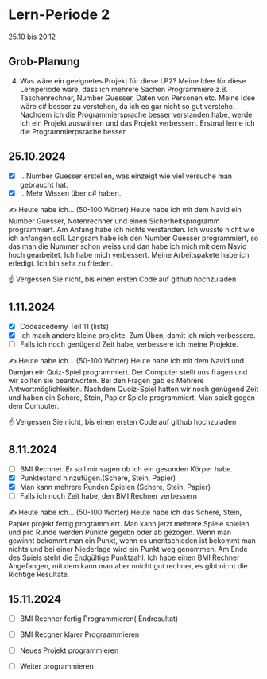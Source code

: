 # Lern-Periode 2

25.10 bis 20.12

## Grob-Planung


4. Was wäre ein geeignetes Projekt für diese LP2?
Meine Idee für diese Lernperiode wäre, dass ich mehrere Sachen Programmiere z.B. Taschenrechner, Number Guesser, Daten von Personen etc. Meine Idee wäre c# besser zu verstehen, da ich es gar nicht so gut verstehe. Nachdem ich die Programmiersprache besser verstanden habe, werde ich ein Projekt auswählen und das Projekt verbessern. Erstmal lerne ich die Programmierpsrache besser.

## 25.10.2024

- [X] ...Number Guesser erstellen, was einzeigt wie viel versuche man gebraucht hat.
- [X] ...Mehr Wissen über c# haben.

✍️ Heute habe ich... (50-100 Wörter)
Heute habe ich mit dem Navid ein Number Guesser, Notenrechner und einen Sicherheitsprogramm programmiert. Am Anfang habe ich nichts verstanden. Ich wusste nicht wie ich anfangen soll. Langsam habe ich den Number Guesser programmiert, so das man die Nummer schon weiss und dan habe ich mich mit dem Navid hoch gearbeitet. Ich habe mich verbessert. Meine Arbeitspakete habe ich erledigt. Ich bin sehr zu frieden.

☝️ Vergessen Sie nicht, bis einen ersten Code auf github hochzuladen
 
## 1.11.2024
- [X] Codeacedemy Teil 11 (lists)
- [X] Ich mach andere kleine projekte. Zum Üben, damit ich mich verbessere.
- [ ] Falls ich noch genügend Zeit habe, verbessere ich meine Projekte.

✍️ Heute habe ich... (50-100 Wörter)
Heute habe ich mit dem Navid und Damjan ein Quiz-Spiel programmiert. Der Computer stellt uns fragen und wir sollten sie beantworten. Bei den Fragen gab es Mehrere Antwortmöglichkeiten. Nachdem Quoiz-Spiel hatten wir noch genügend Zeit und haben ein Schere, Stein, Papier Spiele programmiert. Man spielt gegen dem Computer.

☝️ Vergessen Sie nicht, bis einen ersten Code auf github hochzuladen

## 8.11.2024
- [ ] BMI Rechner. Er soll mir sagen ob ich ein gesunden Körper habe.
- [X] Punktestand hinzufügen.(Schere, Stein, Papier)  
- [X] Man kann mehrere Runden Spielen (Schere, Stein, Papier)
- [ ] Falls ich noch Zeit habe, den BMI Rechner verbessern

✍️ Heute habe ich... (50-100 Wörter)
Heute habe ich das Schere, Stein, Papier projekt fertig programmiert. Man kann jetzt mehrere Spiele spielen und pro Runde werden Pünkte gegebn oder ab gezogen. Wenn man gewinnt bekommt man ein Punkt, wenn es unentschieden ist bekommt man nichts und bei einer Niederlage wird ein Punkt weg genommen. Am Ende des Spiels steht die Endgültige Punktzahl. Ich habe einen BMI Rechner Angefangen, mit dem kann man aber nnicht gut rechner, es gibt nicht die Richtige Resultate.
## 15.11.2024
- [ ] BMI Rechner fertig Programmieren( Endresultat)
- [ ] BMI Recgner klarer Prograammieren
- [ ] Neues Projekt programmieren
- [ ] Weiter programmieren


